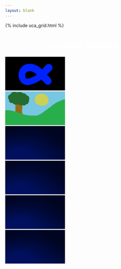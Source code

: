 ```yaml
---
layout: blank
---
```


{% include uca_grid.html %}

<style>
    body {
        background-image: url('../assets/images/Night.png');
    }
</style>

<!-- PAGE CONTENT STARTS HERE -->

<h1 style="color:white; text-align:center;">Unwind Arcadia</h1>

<div class="grid-container">
    <div class="grid-item">
        <a href="https://archkitten.github.io/CS-AP-2/p2/flyby_fishing" class="btn">
            <img src="../assets/images/FlybyFishingLogo.png" alt="Flyby Fishing" width="192" height="108">
        </a>
    </div>
    <div class="grid-item">
        <a href="https://archkitten.github.io/CS-AP-2/p2/game" class="btn">
            <img src="../assets/images/BackgroundSample.png" alt="Untitled" width="192" height="108">
        </a>
    </div>
    <div class="grid-item">
        <a href="https://archkitten.github.io/CS-AP-2/p2/uca" class="btn">
            <img src="../assets/images/Night.png" alt="Untitled" width="192" height="108">
        </a>
    </div>
    <div class="grid-item">
        <a href="https://archkitten.github.io/CS-AP-2/p2/uca" class="btn">
            <img src="../assets/images/Night.png" alt="Untitled" width="192" height="108">
        </a>
    </div>
    <div class="grid-item">
        <a href="https://archkitten.github.io/CS-AP-2/p2/uca" class="btn">
            <img src="../assets/images/Night.png" alt="Untitled" width="192" height="108">
        </a>
    </div>
    <div class="grid-item">
        <a href="https://archkitten.github.io/CS-AP-2/p2/uca" class="btn">
            <img src="../assets/images/Night.png" alt="Untitled" width="192" height="108">
        </a>
    </div>
</div>
